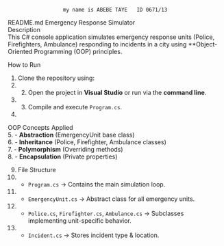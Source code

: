                       my name is ABEBE TAYE   ID 0671/13
README.md
Emergency Response Simulator   
Description  
This C# console application simulates emergency response units (Police, Firefighters, Ambulance) responding to incidents in a city using **Object-Oriented Programming (OOP) principles.  

 How to Run  
1.	Clone the repository using:  
2.	2. Open the project in **Visual Studio** or run via the **command line**.  
3.	3. Compile and execute `Program.cs`.  
4.	
 OOP Concepts Applied  
5.	- **Abstraction** (EmergencyUnit base class)  
6.	- **Inheritance** (Police, Firefighter, Ambulance classes)  
7.	- **Polymorphism** (Overriding methods)  
8.	- **Encapsulation** (Private properties)  

9.	 File Structure  
10.	- `Program.cs` → Contains the main simulation loop.  
11.	- `EmergencyUnit.cs` → Abstract class for all emergency units.  
12.	- `Police.cs`, `Firefighter.cs`, `Ambulance.cs` → Subclasses implementing unit-specific behavior.  
13.	- `Incident.cs` → Stores incident type & location.  


